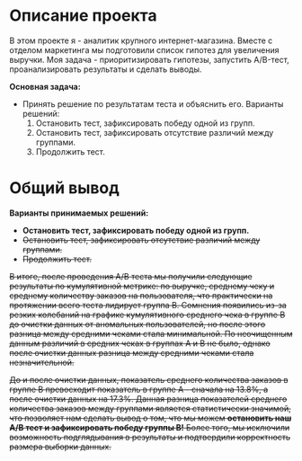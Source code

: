 # Описание проекта

В этом проекте я - аналитик крупного интернет-магазина. Вместе с отделом маркетинга мы подготовили список гипотез для увеличения выручки. 
Моя задача - приоритизировать гипотезы, запустить A/B-тест, проанализировать результаты и сделать выводы.

**Основная задача:**

- Принять решение по результатам теста и объяснить его. 
    Варианты решений:
    1. Остановить тест, зафиксировать победу одной из групп.
    2. Остановить тест, зафиксировать отсутствие различий между группами.
    3. Продолжить тест.

# Общий вывод

**Варианты принимаемых решений:**

- **Остановить тест, зафиксировать победу одной из групп.**
- <strike>Остановить тест, зафиксировать отсутствие различий между группами.</strike>
- <strike>Продолжить тест.<strike>

В итоге, после проведения A/B теста мы получили следующие результаты по кумулятивной метрике: по выручке, среднему чеку и среднему количеству заказов на пользователя, что практически на протяжении всего теста лидирует группа B. Сомнения появились из-за резких колебаний на графике кумулятивного среднего чека в группе B до очистки данных от аномальных пользователей, но после этого разница между средними чеками стала минимальной. По неочищенным данным различий в средних чеках в группах A и B не было, однако после очистки данных разница между средними чеками стала незначительной. 


До и после очистки данных, показатель среднего количества заказов в группе B превосходит показатель в группе A - сначала на 13.8%, а после очистки данных на 17.3%. Данная разница показателей среднего количества заказов между группами является статистически значимой, что позволяет нам сделать вывод о том, что мы можем **остановить наш A/B тест и зафиксировать победу группы B!** Более того, мы исключили возможность подглядывания в результаты и подтвердили корректность размера выборки данных.
